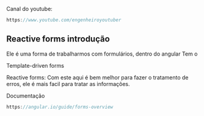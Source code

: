 Canal do youtube:

```js
https://www.youtube.com/engenheiroyoutuber
```

## Reactive forms introdução

Ele é uma forma de trabalharmos com formulários, dentro do angular Tem o

Template-driven forms

Reactive forms: Com este aqui é bem melhor para fazer o tratamento de erros, ele
é mais facil para tratar as informações.

Documentação

```js
https://angular.io/guide/forms-overview
```
